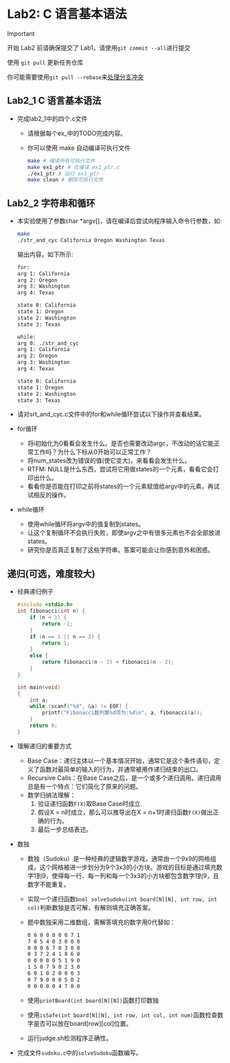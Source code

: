 # Lab2: C 语言基本语法

> [!IMPORTANT]
> 开始 Lab2 前请确保提交了 Lab1，请使用`git commit --all`进行提交
>
> 使用 `git pull` 更新任务仓库
>
> 你可能需要使用`git pull --rebase`来[处理分支冲突](https://git-scm.com/book/zh/v2/Git-%e5%88%86%e6%94%af-%e5%8f%98%e5%9f%ba)

## Lab2_1 C 语言基本语法

- 完成lab2_1中的四个.c文件
  - 请根据每个ex_中的TODO完成内容。
  - 你可以使用 make 自动编译可执行文件

    ```bash
    make # 编译所有可执行文件
    make ex1_ptr # 仅编译 ex1_ptr.c
    ./ex1_ptr # 运行 ex1_ptr
    make clean # 删除可执行文件
    ```

## Lab2_2 字符串和循环

- 本实验使用了参数char *argv[]，请在编译后尝试向程序输入命令行参数，如:

  ```bash
  make
  ./str_and_cyc California Oregon Washington Texas
  ```

  输出内容，如下所示:

  ```bash
  for:
  arg 1: California
  arg 2: Oregon
  arg 3: Washington
  arg 4: Texas

  state 0: California
  state 1: Oregon
  state 2: Washington
  state 3: Texas

  while:
  arg 0: ./str_and_cyc
  arg 1: California
  arg 2: Oregon
  arg 3: Washington
  arg 4: Texas

  state 0: California
  state 1: Oregon
  state 2: Washington
  state 3: Texas
  ```

- 请对srt_and_cyc.c文件中的for和while循环尝试以下操作并查看结果。
- for循环
  - 将i初始化为0看看会发生什么。是否也需要改动argc，不改动的话它能正常工作吗？为什么下标从0开始可以正常工作？
  - 将num_states改为错误的值(使它变大)，来看看会发生什么。
  - RTFM: NULL是什么东西，尝试将它用做states的一个元素，看看它会打印出什么。
  - 看看你是否能在打印之前将states的一个元素赋值给argv中的元素，再试试相反的操作。
- while循环
  - 使用while循环将argv中的值复制到states。
  - 让这个复制循环不会执行失败，即使argv之中有很多元素也不会全部放进states。
  - 研究你是否真正复制了这些字符串。答案可能会让你感到意外和困惑。

## 递归(可选，难度较大)

- 经典递归例子

  ```C
  #include <stdio.h>
  int fibonacci(int n) {
      if (n < 1) {
          return -1;
      }
      if (n == 1 || n == 2) {
          return 1;
      }
      else {
          return fibonacci(n - 1) + fibonacci(n - 2);
      }
  }

  int main(void)
  {
      int a;
      while (scanf("%d", &a) != EOF) {
          printf("Fibonacci数列第%d项为:%d\n", a, fibonacci(a));
      }
      return 0;
  }
  ```

- 理解递归的重要方式
  - Base Case：递归主体以一个基本情况开始，通常它是这个条件语句，定义了函数对最简单的输入的行为，并通常被用作递归结束的出口。
  - Recursive Calls：在Base Case之后，是一个或多个递归调用。递归调用总是有一个特点：它们简化了原来的问题。
  - 数学归纳法理解：
    1. 验证递归函数`F(X)`取Base Case时成立.
    2. 假设X = n时成立，那么可以推导出在X = n+1时递归函数`F(X)`做出正确的行为。
    3. 最后一步总结表述。

- 数独

  - 数独（Sudoku）是一种经典的逻辑数字游戏，通常由一个9x9的网格组成，这个网格被进一步划分为9个3x3的小方块。游戏的目标是通过填充数字1到9，使得每一行、每一列和每一个3x3的小方块都包含数字1到9，且数字不能重复。

  - 实现一个递归函数`bool solveSudoku(int board[N][N], int row, int col)`判断数独是否可解，有解则填充正确答案。

  - 题中数独采用二维数组，需解答填充的数字用0代替如：

    ```txt
    0 6 0 0 0 0 0 7 1
    7 0 5 4 0 3 0 0 0
    0 0 0 6 7 0 3 0 0
    0 3 7 2 4 1 8 6 0
    0 0 0 0 0 5 1 9 0
    1 5 8 7 9 0 2 3 0
    6 0 1 0 2 0 0 0 3
    0 7 9 0 0 0 5 0 2
    0 0 0 0 0 4 7 0 0
    ```

  - 使用`printBoard(int board[N][N])`函数打印数独
  - 使用`isSafe(int board[N][N], int row, int col, int num)`函数检查数字是否可以放在board[row][col]位置。
  - 运行judge.sh检测程序正确性。
- 完成文件`sudoku.c`中的`solveSudoku`函数编写。
